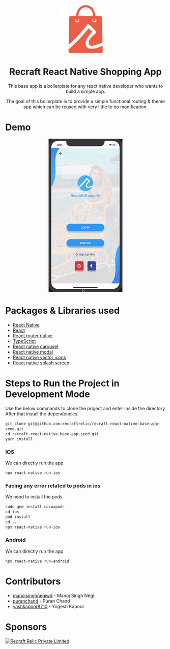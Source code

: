 [<p align="center"><img width="150" src="./recraftshoping-app.png"></p>](https://github.com/recraftrelic/recraft-react-native-shopping-app/)

<h1 align="center">Recraft React Native Shopping App</h1>

<p align="center">This base app is a boilerplate for any react native developer who wants to build a simple app.</p>

<p align="center">The goal of this boilerplate is to provide a simple functional routing & theme app which can be reused with very little to no modification.</p>

Demo
=======
<p align="center">
  <img src="./ios.gif">
</p>

Packages & Libraries used
=======

* [React Native](https://www.npmjs.com/package/react-native)
* [React](https://www.npmjs.com/package/react)
* [React router native](https://www.npmjs.com/package/react-router-native)
* [TypeScript](https://www.npmjs.com/package/typescript)
* [React native carousel](https://www.npmjs.com/package/react-native-carousel)
* [React native modal](https://www.npmjs.com/package/react-native-modal)
* [React native vector icons](https://www.npmjs.com/package/react-native-vector-icons)
* [React native splash screen](https://www.npmjs.com/package/react-native-splash-screen)

Steps to Run the Project in Development Mode
=======
Use the below commands to clone the project and enter inside the directory
After that install the dependencies.
```
git clone git@github.com:recraftrelic/recraft-react-native-base-app-seed.git
cd recraft-react-native-base-app-seed.git
yarn install
```

### IOS
We can directly run the app
```
npx react-native run-ios
```

### Facing any error related to pods in ios
We need to install the pods
```
sudo gem install cocoapods
cd ios
pod install
cd ..
npx react-native run-ios
```

### Android
We can directly run the app
```
npx react-native run-android
```

Contributors
=======
* [manojsinghnegiwd](https://github.com/manojsinghnegiwd) - Manoj Singh Negi
* [puranchand](https://github.com/puranchand) - Puran Chand
* [yashkapoor8710](https://github.com/yashkapoor8710) - Yogesh Kapoor

Sponsors
=======
[<img src="http://www.recraftstudio.com/images/logo.png" alt="Recraft Relic Private Limited" width="50"/>](http://www.recraftrelic.com)